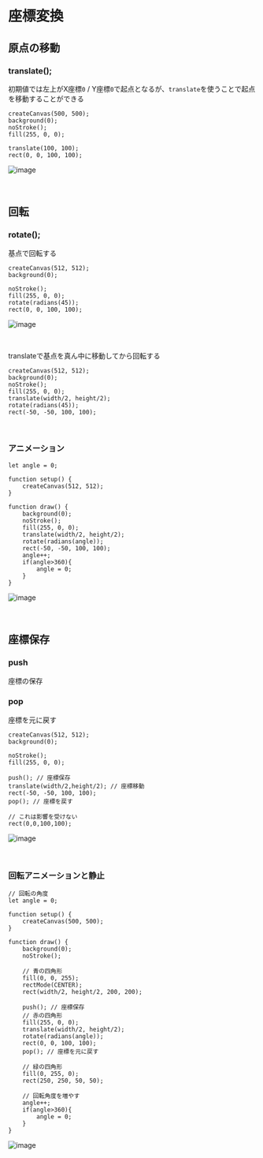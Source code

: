 # 座標変換

## 原点の移動　
### translate();

初期値では左上がX座標`0` / Y座標`0`で起点となるが、`translate`を使うことで起点を移動することができる


```
createCanvas(500, 500);
background(0);
noStroke();
fill(255, 0, 0);

translate(100, 100);
rect(0, 0, 100, 100);
```

![image](https://yonekura907.github.io/dh17processing/sketch_tra01.png)

&nbsp;
&nbsp;


## 回転

### rotate();

基点で回転する

```
createCanvas(512, 512);
background(0);

noStroke();
fill(255, 0, 0);
rotate(radians(45));
rect(0, 0, 100, 100);
```

![image](https://yonekura907.github.io/dh17processing/sketch_tra02.png)


&nbsp;
&nbsp;


translateで基点を真ん中に移動してから回転する

```
createCanvas(512, 512);
background(0);
noStroke();
fill(255, 0, 0);
translate(width/2, height/2);
rotate(radians(45));
rect(-50, -50, 100, 100);
```

&nbsp;
&nbsp;

### アニメーション

```
let angle = 0;

function setup() {
    createCanvas(512, 512);
}

function draw() {
    background(0);
    noStroke();
    fill(255, 0, 0);
    translate(width/2, height/2);
    rotate(radians(angle));
    rect(-50, -50, 100, 100);
    angle++;
    if(angle>360){
        angle = 0;
    }
}

```

![image](https://yonekura907.github.io/dh17processing/sketch_tra03.png)


&nbsp;
&nbsp;

## 座標保存

### push 

座標の保存

### pop

座標を元に戻す


```
createCanvas(512, 512);
background(0);

noStroke();
fill(255, 0, 0);

push(); // 座標保存
translate(width/2,height/2); // 座標移動
rect(-50, -50, 100, 100);
pop(); // 座標を戻す

// これは影響を受けない
rect(0,0,100,100); 

```

![image](https://yonekura907.github.io/dh17processing/sketch_tra04.png)

&nbsp;
&nbsp;


### 回転アニメーションと静止

```
// 回転の角度
let angle = 0;

function setup() {
    createCanvas(500, 500);
}

function draw() {
    background(0);
    noStroke();
    
    // 青の四角形
    fill(0, 0, 255);
    rectMode(CENTER);
    rect(width/2, height/2, 200, 200);

    push(); // 座標保存
    // 赤の四角形
    fill(255, 0, 0);
    translate(width/2, height/2);
    rotate(radians(angle));
    rect(0, 0, 100, 100);
    pop(); // 座標を元に戻す
    
    // 緑の四角形
    fill(0, 255, 0);
    rect(250, 250, 50, 50);

    // 回転角度を増やす
    angle++;
    if(angle>360){
        angle = 0;
    }
}
```
![image](https://yonekura907.github.io/dh17processing/sketch_tra05.png)

&nbsp;
&nbsp;
&nbsp;
&nbsp;


